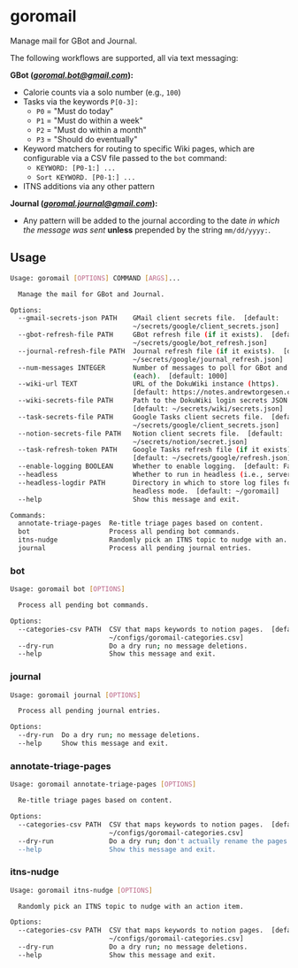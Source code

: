 # goromail

Manage mail for GBot and Journal.

The following workflows are supported, all via text messaging:

**GBot (*goromal.bot@gmail.com*):**

- Calorie counts via a solo number (e.g., `100`)
- Tasks via the keywords `P[0-3]:`
  - `P0` = "Must do today"
  - `P1` = "Must do within a week"
  - `P2` = "Must do within a month"
  - `P3` = "Should do eventually"
- Keyword matchers for routing to specific Wiki pages, which are configurable via a CSV file passed to the `bot` command:
  - `KEYWORD: [P0-1:] ...`
  - `Sort KEYWORD. [P0-1:] ...`
- ITNS additions via any other pattern

**Journal (*goromal.journal@gmail.com*):**

- Any pattern will be added to the journal according to the date *in which the message was sent* **unless** prepended by the string `mm/dd/yyyy:`.

## Usage

```bash
Usage: goromail [OPTIONS] COMMAND [ARGS]...

  Manage the mail for GBot and Journal.

Options:
  --gmail-secrets-json PATH    GMail client secrets file.  [default:
                               ~/secrets/google/client_secrets.json]
  --gbot-refresh-file PATH     GBot refresh file (if it exists).  [default:
                               ~/secrets/google/bot_refresh.json]
  --journal-refresh-file PATH  Journal refresh file (if it exists).  [default:
                               ~/secrets/google/journal_refresh.json]
  --num-messages INTEGER       Number of messages to poll for GBot and Journal
                               (each).  [default: 1000]
  --wiki-url TEXT              URL of the DokuWiki instance (https).
                               [default: https://notes.andrewtorgesen.com]
  --wiki-secrets-file PATH     Path to the DokuWiki login secrets JSON file.
                               [default: ~/secrets/wiki/secrets.json]
  --task-secrets-file PATH     Google Tasks client secrets file.  [default:
                               ~/secrets/google/client_secrets.json]
  --notion-secrets-file PATH   Notion client secrets file.  [default:
                               ~/secrets/notion/secret.json]
  --task-refresh-token PATH    Google Tasks refresh file (if it exists).
                               [default: ~/secrets/google/refresh.json]
  --enable-logging BOOLEAN     Whether to enable logging.  [default: False]
  --headless                   Whether to run in headless (i.e., server) mode.
  --headless-logdir PATH       Directory in which to store log files for
                               headless mode.  [default: ~/goromail]
  --help                       Show this message and exit.

Commands:
  annotate-triage-pages  Re-title triage pages based on content.
  bot                    Process all pending bot commands.
  itns-nudge             Randomly pick an ITNS topic to nudge with an...
  journal                Process all pending journal entries.
```

### bot


```bash
Usage: goromail bot [OPTIONS]

  Process all pending bot commands.

Options:
  --categories-csv PATH  CSV that maps keywords to notion pages.  [default:
                         ~/configs/goromail-categories.csv]
  --dry-run              Do a dry run; no message deletions.
  --help                 Show this message and exit.
```

### journal


```bash
Usage: goromail journal [OPTIONS]

  Process all pending journal entries.

Options:
  --dry-run  Do a dry run; no message deletions.
  --help     Show this message and exit.
```

### annotate-triage-pages


```bash
Usage: goromail annotate-triage-pages [OPTIONS]

  Re-title triage pages based on content.

Options:
  --categories-csv PATH  CSV that maps keywords to notion pages.  [default:
                         ~/configs/goromail-categories.csv]
  --dry-run              Do a dry run; don't actually rename the pages.
  --help                 Show this message and exit.
```

### itns-nudge


```bash
Usage: goromail itns-nudge [OPTIONS]

  Randomly pick an ITNS topic to nudge with an action item.

Options:
  --categories-csv PATH  CSV that maps keywords to notion pages.  [default:
                         ~/configs/goromail-categories.csv]
  --dry-run              Do a dry run; no message deletions.
  --help                 Show this message and exit.
```

